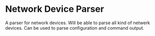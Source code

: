 # Network Device Parser

A parser for network devices. Will be able to parse all kind of netwerk devices. Can be used to parse configuration and command output.